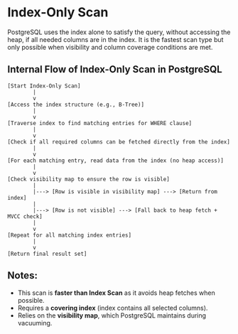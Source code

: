 # Index-Only Scan

PostgreSQL uses the index alone to satisfy the query, without accessing the heap, if all needed columns are in the index.
It is the fastest scan type but only possible when visibility and column coverage conditions are met.

## Internal Flow of Index-Only Scan in PostgreSQL

```
[Start Index-Only Scan]
        |
        v
[Access the index structure (e.g., B-Tree)]
        |
        v
[Traverse index to find matching entries for WHERE clause]
        |
        v
[Check if all required columns can be fetched directly from the index]
        |
        v
[For each matching entry, read data from the index (no heap access)]
        |
        v
[Check visibility map to ensure the row is visible]
        |
        |---> [Row is visible in visibility map] ---> [Return from index]
        |
        |---> [Row is not visible] ---> [Fall back to heap fetch + MVCC check]
        |
        v
[Repeat for all matching index entries]
        |
        v
[Return final result set]
```

## Notes:

* This scan is **faster than Index Scan** as it avoids heap fetches when possible.
* Requires a **covering index** (index contains all selected columns).
* Relies on the **visibility map**, which PostgreSQL maintains during vacuuming.